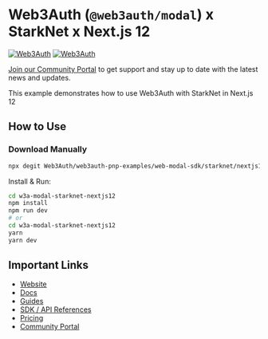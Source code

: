 # Web3Auth (`@web3auth/modal`) x StarkNet x Next.js 12

[![Web3Auth](https://img.shields.io/badge/Web3Auth-SDK-blue)](https://web3auth.io/docs/sdk/web/modal/)
[![Web3Auth](https://img.shields.io/badge/Web3Auth-Community-cyan)](https://community.web3auth.io)

[Join our Community Portal](https://community.web3auth.io/) to get support and stay up to date with the latest news and updates.

This example demonstrates how to use Web3Auth with StarkNet in Next.js 12

## How to Use

### Download Manually

```bash
npx degit Web3Auth/web3auth-pnp-examples/web-modal-sdk/starknet/nextjs12-starknet-modal-example w3a-modal-starknet-nextjs12
```

Install & Run:

```bash
cd w3a-modal-starknet-nextjs12
npm install
npm run dev
# or
cd w3a-modal-starknet-nextjs12
yarn
yarn dev
```

## Important Links

- [Website](https://web3auth.io)
- [Docs](https://web3auth.io/docs)
- [Guides](https://web3auth.io/docs/guides)
- [SDK / API References](https://web3auth.io/docs/sdk)
- [Pricing](https://web3auth.io/pricing.html)
- [Community Portal](https://community.web3auth.io)